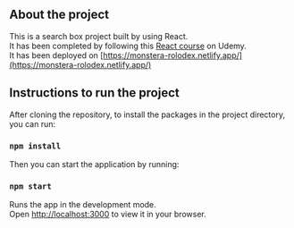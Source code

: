 ## About the project

This is a search box project built by using React.<br />
It has been completed by following this [React course](https://www.udemy.com/course/complete-react-developer-zero-to-mastery/) on Udemy. <br />
It has been deployed on [https://monstera-rolodex.netlify.app/](https://monstera-rolodex.netlify.app/)

## Instructions to run the project

After cloning the repository, to install the packages in the project directory,
you can run:

### `npm install`

Then you can start the application by running:

### `npm start`

Runs the app in the development mode.\
Open [http://localhost:3000](http://localhost:3000) to view it in your browser.
